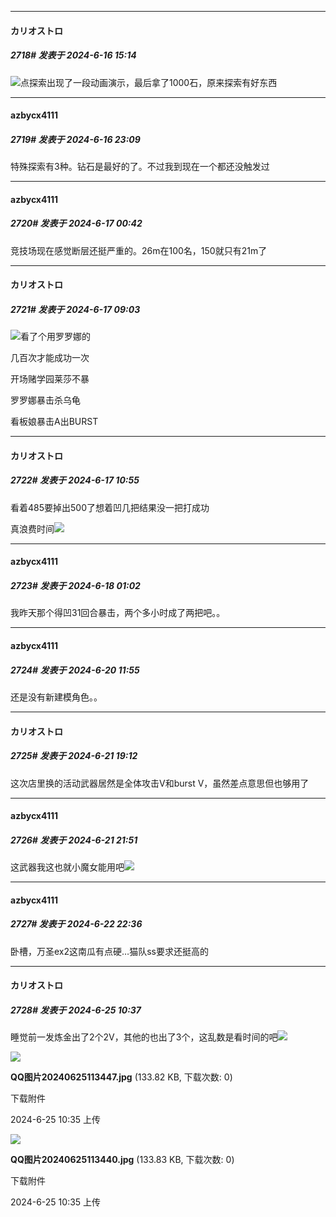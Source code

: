 ﻿
*****

####  カリオストロ  
##### 2718#       发表于 2024-6-16 15:14

<img src="https://static.saraba1st.com/image/smiley/face2017/018.png" referrerpolicy="no-referrer">点探索出现了一段动画演示，最后拿了1000石，原来探索有好东西


*****

####  azbycx4111  
##### 2719#       发表于 2024-6-16 23:09

特殊探索有3种。钻石是最好的了。不过我到现在一个都还没触发过


*****

####  azbycx4111  
##### 2720#       发表于 2024-6-17 00:42

竞技场现在感觉断层还挺严重的。26m在100名，150就只有21m了


*****

####  カリオストロ  
##### 2721#       发表于 2024-6-17 09:03

<img src="https://static.saraba1st.com/image/smiley/face2017/004.gif">看了个用罗罗娜的

几百次才能成功一次

开场赌学园莱莎不暴

罗罗娜暴击杀乌龟

看板娘暴击A出BURST


*****

####  カリオストロ  
##### 2722#       发表于 2024-6-17 10:55

看着485要掉出500了想着凹几把结果没一把打成功

真浪费时间<img src="https://static.saraba1st.com/image/smiley/face2017/004.gif" referrerpolicy="no-referrer">


*****

####  azbycx4111  
##### 2723#       发表于 2024-6-18 01:02

我昨天那个得凹31回合暴击，两个多小时成了两把吧。。


*****

####  azbycx4111  
##### 2724#       发表于 2024-6-20 11:55

还是没有新建模角色。。


*****

####  カリオストロ  
##### 2725#       发表于 2024-6-21 19:12

这次店里换的活动武器居然是全体攻击V和burst V，虽然差点意思但也够用了


*****

####  azbycx4111  
##### 2726#       发表于 2024-6-21 21:51

这武器我这也就小魔女能用吧<img src="https://static.saraba1st.com/image/smiley/face2017/049.png" referrerpolicy="no-referrer">


*****

####  azbycx4111  
##### 2727#       发表于 2024-6-22 22:36

卧槽，万圣ex2这南瓜有点硬…猫队ss要求还挺高的


*****

####  カリオストロ  
##### 2728#       发表于 2024-6-25 10:37

睡觉前一发炼金出了2个2V，其他的也出了3个，这乱数是看时间的吧<img src="https://static.saraba1st.com/image/smiley/face2017/112.png" referrerpolicy="no-referrer">

<img src="https://img.saraba1st.com/forum/202406/25/103508ol34jeeil3b4exke.jpg" referrerpolicy="no-referrer">

<strong>QQ图片20240625113447.jpg</strong> (133.82 KB, 下载次数: 0)

下载附件

2024-6-25 10:35 上传

<img src="https://img.saraba1st.com/forum/202406/25/103523hlszzk5q6ygyrics.jpg" referrerpolicy="no-referrer">

<strong>QQ图片20240625113440.jpg</strong> (133.83 KB, 下载次数: 0)

下载附件

2024-6-25 10:35 上传

